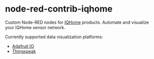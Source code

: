 # node-red-contrib-iqhome
Custom Node-RED nodes for [IQHome](https://iqhome.org/) products. Automate and visualize your IQHome sensor network.

Currently supported data visualization platforms:
- [Adafruit IO](https://io.adafruit.com/)
- [Thingspeak](https://thingspeak.com/)

